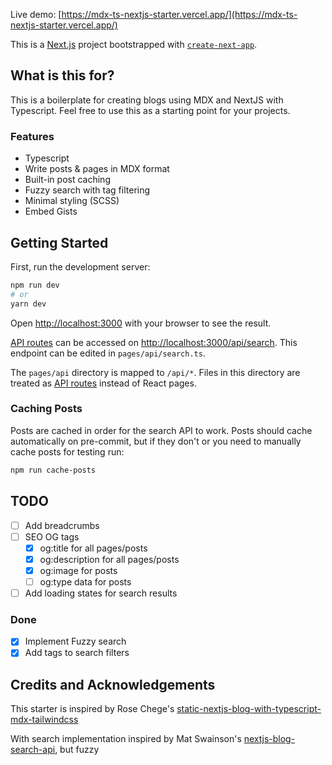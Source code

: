 Live demo: [https://mdx-ts-nextjs-starter.vercel.app/](https://mdx-ts-nextjs-starter.vercel.app/)

This is a [Next.js](https://nextjs.org/) project bootstrapped with [`create-next-app`](https://github.com/vercel/next.js/tree/canary/packages/create-next-app).

## What is this for?

This is a boilerplate for creating blogs using MDX and NextJS with Typescript. Feel free to use this as a starting point for your projects.

### Features

- Typescript
- Write posts & pages in MDX format
- Built-in post caching
- Fuzzy search with tag filtering
- Minimal styling (SCSS)
- Embed Gists

## Getting Started

First, run the development server:

```bash
npm run dev
# or
yarn dev
```

Open [http://localhost:3000](http://localhost:3000) with your browser to see the result.

[API routes](https://nextjs.org/docs/api-routes/introduction) can be accessed on [http://localhost:3000/api/search](http://localhost:3000/api/search). This endpoint can be edited in `pages/api/search.ts`.

The `pages/api` directory is mapped to `/api/*`. Files in this directory are treated as [API routes](https://nextjs.org/docs/api-routes/introduction) instead of React pages.

### Caching Posts

Posts are cached in order for the search API to work. Posts should cache automatically on pre-commit, but if they don't or you need to manually cache posts for testing run:

```bash
npm run cache-posts
```

## TODO

- [ ] Add breadcrumbs
- [ ] SEO OG tags
  - [x] og:title for all pages/posts
  - [x] og:description for all pages/posts
  - [x] og:image for posts
  - [ ] og:type data for posts
- [ ] Add loading states for search results

### Done
- [x] Implement Fuzzy search
- [x] Add tags to search filters  

## Credits and Acknowledgements
This starter is inspired by Rose Chege's [static-nextjs-blog-with-typescript-mdx-tailwindcss](https://github.com/Rose-stack/static-nextjs-blog-with-typescript-mdx-tailwindcss)

With search implementation inspired by Mat Swainson's [nextjs-blog-search-api](https://github.com/matswainson/nextjs-blog-search-api/tree/master), but fuzzy
